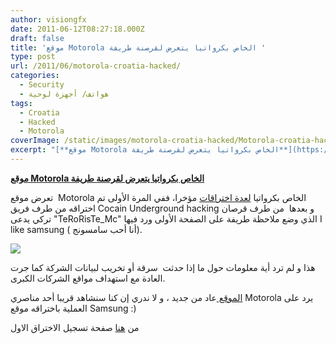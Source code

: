 ```yaml
---
author: visiongfx
date: 2011-06-12T08:27:18.000Z
draft: false
title: 'موقع Motorola الخاص بكرواتيا يتعرض لقرصنة طريفة '
type: post
url: /2011/06/motorola-croatia-hacked/
categories:
  - Security
  - هواتف/ أجهزة لوحية
tags:
  - Croatia
  - Hacked
  - Motorola
coverImage: /static/images/motorola-croatia-hacked/Motorola-croatia-hacked.jpg
excerpt: "[**موقع Motorola الخاص بكرواتيا يتعرض لقرصنة طريفة**](https://www.it-scoop.com/2011/06/motorola-croatia-hacked/)\n\nتعرض موقع\_ Motorola الخاص بكرواتيا [لعدة اختراقات](http://www.thehackernews.com/2011/06/motorola-croatia-website-hacked.html) مؤخرا، ففي المرة الأولى تم اختراقه من طرف فريق Cocain Underground hacking و بعدها\_ من طرف قرصان تركي يدعى \"TeRoRisTe_Mc\" الذي وضع ملاحظة طريفة على الصفحة الأولى"
---
```

[**موقع Motorola الخاص بكرواتيا يتعرض لقرصنة طريفة**](https://www.it-scoop.com/2011/06/motorola-croatia-hacked/)

تعرض موقع  Motorola الخاص بكرواتيا [لعدة اختراقات](http://www.thehackernews.com/2011/06/motorola-croatia-website-hacked.html) مؤخرا، ففي المرة الأولى تم اختراقه من طرف فريق Cocain Underground hacking و بعدها  من طرف قرصان تركي يدعى "TeRoRisTe_Mc" الذي وضع ملاحظة طريفة على الصفحة الأولى ورد فيها I like samsung ( أنا أحب سامسونج).

![](/static/images/motorola-croatia-hacked/Motorola-croatia-hacked.jpg)

هذا و لم ترد أية معلومات حول ما إذا حدثت  سرقة أو تخريب لبيانات الشركة كما جرت العادة مع استهداف مواقع الشركات الكبرى.

[الموقع ](http://motorola.hr/)عاد من جديد ، و لا ندري إن كنا سنشاهد قريبا أحد مناصري Motorola يرد على العملية باختراقه موقع Samsung :)

من [هنا](http://www.zone-h.org/mirror/id/14167870) صفحة تسجيل الاختراق الاول
